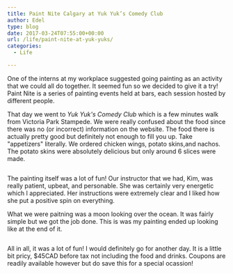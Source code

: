 ```yaml
---
title: Paint Nite Calgary at Yuk Yuk’s Comedy Club
author: Edel
type: blog
date: 2017-03-24T07:55:00+00:00
url: /life/paint-nite-at-yuk-yuks/
categories:
  - Life

---
```

One of the interns at my workplace suggested going painting as an activity that we could all do together. It seemed fun so we decided to give it a try! Paint Nite is a series of painting events held at bars, each session hosted by different people.

That day we went to _Yuk Yuk's Comedy Club_ which is a few minutes walk from Victoria Park Stampede. We were really confused about the food since there was no (or incorrect) information on the website. The food there is actually pretty good but definitely not enough to fill you up. Take "appetizers" literally. We ordered chicken wings, potato skins,and nachos. The potato skins were absolutely delicious but only around 6 slices were made.

[<img src="https://i0.wp.com/edelgrace.me/blog/wp-content/uploads/2017/03/wp-image-676443656jpg.jpg?resize=663%2C1179" alt="" class="wp-image-370 alignnone size-full"  data-recalc-dims="1" />][1]

The painting itself was a lot of fun! Our instructor that we had, Kim, was really patient, upbeat, and personable. She was certainly very energetic which I appreciated. Her instructions were extremely clear and I liked how she put a positive spin on everything.

What we were paitning was a moon looking over the ocean. It was fairly simple but we got the job done. This is was my painting ended up looking like at the end of it.

[<img src="https://i0.wp.com/edelgrace.me/blog/wp-content/uploads/2017/03/wp-image-419509144jpg.jpg?resize=663%2C1179" alt="" class="wp-image-371 alignnone size-full"  data-recalc-dims="1" />][2]

All in all, it was a lot of fun! I would definitely go for another day. It is a little bit pricy, $45CAD before tax not including the food and drinks. Coupons are readily available however but do save this for a special ocassion!

 [1]: https://i0.wp.com/edelgrace.me/blog/wp-content/uploads/2017/03/wp-image-676443656jpg.jpg
 [2]: https://i0.wp.com/edelgrace.me/blog/wp-content/uploads/2017/03/wp-image-419509144jpg.jpg